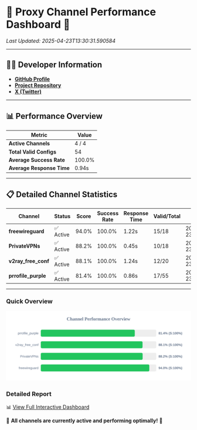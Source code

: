 # 🌟 Proxy Channel Performance Dashboard 🌟

_Last Updated: 2025-04-23T13:30:31.590584_

---

## 👩‍💻 Developer Information

- **[GitHub Profile](https://github.com/4n0nymou3)**  
- **[Project Repository](https://github.com/4n0nymou3/multi-proxy-config-fetcher)**  
- **[X (Twitter)](https://x.com/4n0nymou3)**  

---

## 📊 Performance Overview

| Metric                | Value       |
|-----------------------|-------------|
| **Active Channels**   | 4 / 4       |
| **Total Valid Configs** | 54          |
| **Average Success Rate** | 100.0%      |
| **Average Response Time** | 0.94s       |

---

## 📋 Detailed Channel Statistics

| Channel          | Status     | Score  | Success Rate | Response Time | Valid/Total | Last Success               |
|------------------|------------|--------|--------------|---------------|-------------|----------------------------|
| **freewireguard**  | ✅ Active  | 94.0%  | 100.0% | 1.22s         | 15/18       | 2025-04-23T13:30:31.588821 |
| **PrivateVPNs**  | ✅ Active  | 88.2%  | 100.0% | 0.45s         | 10/18       | 2025-04-23T13:30:30.340332 |
| **v2ray_free_conf**  | ✅ Active  | 88.1%  | 100.0% | 1.24s         | 12/20       | 2025-04-23T13:30:29.860633 |
| **prrofile_purple**  | ✅ Active  | 81.4%  | 100.0% | 0.86s         | 17/55       | 2025-04-23T13:30:28.503198 |

---

### Quick Overview
<div align="center">
  <a href="https://raw.githubusercontent.com/nullluser/NullRepo/refs/heads/main/assets/channel_stats_chart.svg">
    <img src="https://raw.githubusercontent.com/nullluser/NullRepo/refs/heads/main/assets/channel_stats_chart.svg" alt="Source Performance Statistics" width="800">
  </a>
</div>

### Detailed Report
📊 [View Full Interactive Dashboard](https://htmlpreview.github.io/?https://github.com/nullluser/NullRepo/blob/main/assets/performance_report.html)

🎉 **All channels are currently active and performing optimally!** 🎉
